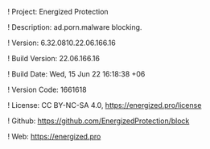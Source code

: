 ! Project: Energized Protection

! Description: ad.porn.malware blocking.

! Version: 6.32.0810.22.06.166.16

! Build Version: 22.06.166.16

! Build Date: Wed, 15 Jun 22 16:18:38 +06

! Version Code: 1661618

! License: CC BY-NC-SA 4.0, https://energized.pro/license

! Github: https://github.com/EnergizedProtection/block

! Web: https://energized.pro
